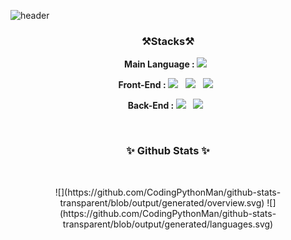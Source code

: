 ![header](https://capsule-render.vercel.app/api?type=cylinder&color=gradient&height=300&section=header&text=JuYoung%20Kim%20Devs&fontSize=90)

<h3 align="center"><b>⚒Stacks⚒</b></h3>

<p align="center">
  <b>Main Language : </b><img src="https://img.shields.io/badge/Java-007396?style=flat-square&logo=Java&logoColor=white"/></a> &nbsp;
</p>
<p align="center">
<b>Front-End : </b><img src="https://img.shields.io/badge/HTML5-E34F26?style=flat-square&logo=HTML5&logoColor=white"/></a> &nbsp;
<img src="https://img.shields.io/badge/CSS3-1572B6?style=flat-square&logo=CSS3&logoColor=white"/></a> &nbsp;
<img src="https://img.shields.io/badge/JavaScript-F7DF1E?style=flat-square&logo=JavaScript&logoColor=white"/></a> &nbsp;
</p>
<p align="center">
<b>Back-End : </b><img src="https://img.shields.io/badge/Oracle-F80000?style=flat-square&logo=Oracle&logoColor=white"/></a> &nbsp;
<img src="https://img.shields.io/badge/Spring-6DB33F?style=flat-square&logo=Spring&logoColor=white"/></a> &nbsp
</p>

<br>

<h3 align="center"><b>✨ Github Stats ✨</b></h3></br>
<p align="center">	
![](https://github.com/CodingPythonMan/github-stats-transparent/blob/output/generated/overview.svg)
![](https://github.com/CodingPythonMan/github-stats-transparent/blob/output/generated/languages.svg)
<!--
**CodingPythonMan/CodingPythonMan** is a ✨ _special_ ✨ repository because its `README.md` (this file) appears on your GitHub profile.

Here are some ideas to get you started:

- 🔭 I’m currently working on ...
- 🌱 I’m currently learning ...
- 👯 I’m looking to collaborate on ...
- 🤔 I’m looking for help with ...
- 💬 Ask me about ...
- 📫 How to reach me: ...
- 😄 Pronouns: ...
- ⚡ Fun fact: ...
-->
